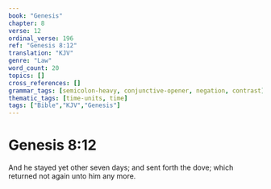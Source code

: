 ```yaml
---
book: "Genesis"
chapter: 8
verse: 12
ordinal_verse: 196
ref: "Genesis 8:12"
translation: "KJV"
genre: "Law"
word_count: 20
topics: []
cross_references: []
grammar_tags: [semicolon-heavy, conjunctive-opener, negation, contrast]
thematic_tags: [time-units, time]
tags: ["Bible","KJV","Genesis"]
---
```


# Genesis 8:12

And he stayed yet other seven days; and sent forth the dove; which returned not again unto him any more.
